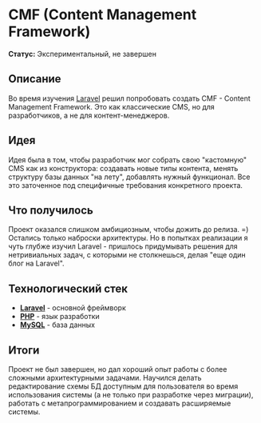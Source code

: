 # CMF (Content Management Framework)

**Статус:** Экспериментальный, не завершен

## Описание

Во время изучения [Laravel](../../tech/frameworks/Laravel.md) решил попробовать создать CMF - Content Management Framework. Это как классические CMS, но для разработчиков, а не для контент-менеджеров.

## Идея

Идея была в том, чтобы разработчик мог собрать свою "кастомную" CMS как из конструктора: создавать новые типы контента, менять структуру базы данных "на лету", добавлять нужный функционал. Все это заточенное под специфичные требования конкретного проекта.

## Что получилось

Проект оказался слишком амбициозным, чтобы дожить до релиза. =) Остались только наброски архитектуры. Но в попытках реализации я чуть глубже изучил Laravel - пришлось придумывать решения для нетривиальных задач, с которыми не столкнешься, делая "еще один блог на Laravel".

## Технологический стек

- **[Laravel](../../tech/frameworks/Laravel.md)** - основной фреймворк
- **[PHP](../../tech/languages/PHP.md)** - язык разработки
- **[MySQL](../../tech/databases/MySQL.md)** - база данных

## Итоги

Проект не был завершен, но дал хороший опыт работы с более сложными архитектурными задачами. Научился делать редактирование схемы БД доступным для пользователя во время использования системы (а не только при разработке через миграции), работать с метапрограммированием и создавать расширяемые системы.